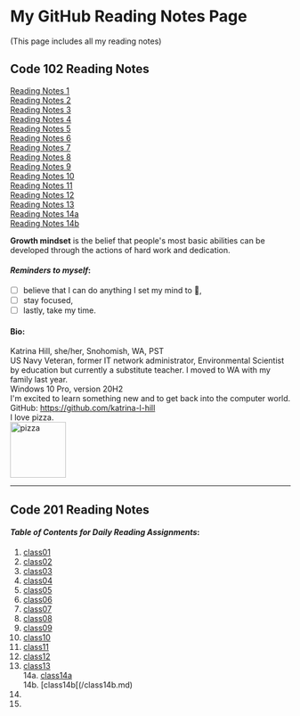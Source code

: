 # My GitHub Reading Notes Page
(This page includes all my reading notes)

## Code 102 Reading Notes
[Reading Notes 1](https://katrina-l-hill.github.io/reading-notes-Read-01/)  
[Reading Notes 2](https://katrina-l-hill.github.io/reading-notes-Read-02/)  
[Reading Notes 3](https://katrina-l-hill.github.io/reading-notes-Read-03/)  
[Reading Notes 4](https://katrina-l-hill.github.io/reading-notes-Read-04/)  
[Reading Notes 5](https://katrina-l-hill.github.io/reading-notes-Read-05/)  
[Reading Notes 6](https://katrina-l-hill.github.io/reading-notes-Read-06/)  
[Reading Notes 7](https://katrina-l-hill.github.io/reading-notes-Read-07/)  
[Reading Notes 8](https://katrina-l-hill.github.io/reading-notes-Read-08/)  
[Reading Notes 9](https://katrina-l-hill.github.io/reading-notes-Read-09/)  
[Reading Notes 10](https://katrina-l-hill.github.io/reading-notes-Read-10/)  
[Reading Notes 11](https://katrina-l-hill.github.io/reading-notes-Read-11/)  
[Reading Notes 12](https://katrina-l-hill.github.io/reading-notes-Read-12/)  
[Reading Notes 13](https://katrina-l-hill.github.io/reading-notes-Read-13/)  
[Reading Notes 14a](https://katrina-l-hill.github.io/reading-notes-Read-14a/)  
[Reading Notes 14b](https://katrina-l-hill.github.io/reading-notes-Read-14b/)  



**Growth mindset** is the belief that people's most basic abilities can be developed through the actions of hard work and dedication.

#### *Reminders to myself*:  
-  [ ]  believe that I can do anything I set my mind to 🙂,
-  [ ]  stay focused,
-  [ ]  lastly, take my time.

#### Bio:  
Katrina Hill, she/her, Snohomish, WA, PST  
US Navy Veteran, former IT network administrator, Environmental Scientist by education but currently a substitute teacher. I moved to WA with my family last year.  
Windows 10 Pro, version 20H2  
I'm excited to learn something new and to get back into the computer world.    
GitHub: https://github.com/katrina-l-hill    
I love pizza.  
<img src="https://user-images.githubusercontent.com/98134026/150919778-2179cd29-66fe-4268-bd13-8e70d46e9595.jpg" alt="pizza" style="width:100px;"/>

---

## Code 201 Reading Notes

#### *Table of Contents for Daily Reading Assignments*: <br>
1.  [class01](./class01.md)
2.  [class02](/class02.md)
3.  [class03](/class03.md)
4.  [class04](/class04.md)
5.  [class05](/class05.md)
6.  [class06](/class06.md)
7.  [class07](/class07.md)
8.  [class08](/class08.md)
9.  [class09](/class09.md)
10. [class10](/class10.md) 
11. [class11](/class11.md) 
12. [class12](/class12.md) 
13. [class13](/class13.md)  
14a. [class14a](/class14a.md)  
14b. [class14b[(/class14b.md)  
15.  
16. 
